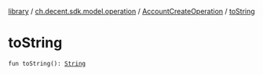 [library](../../index.md) / [ch.decent.sdk.model.operation](../index.md) / [AccountCreateOperation](index.md) / [toString](./to-string.md)

# toString

`fun toString(): `[`String`](https://kotlinlang.org/api/latest/jvm/stdlib/kotlin/-string/index.html)